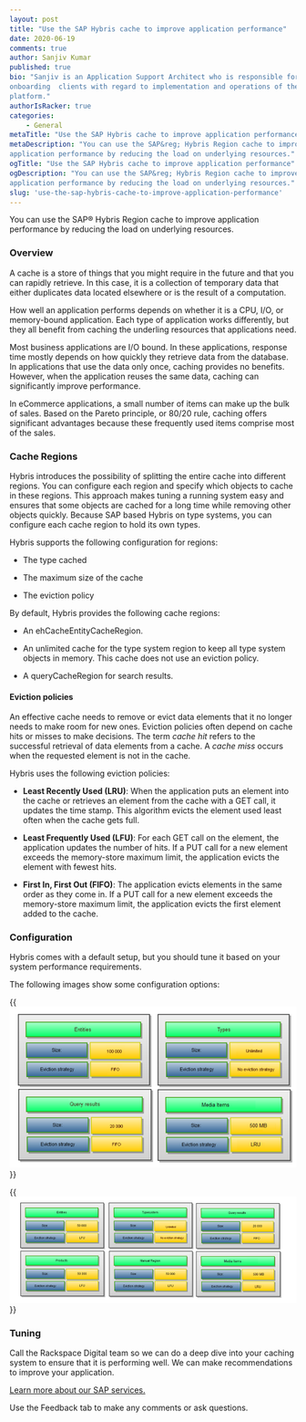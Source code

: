 ```yaml
---
layout: post
title: "Use the SAP Hybris cache to improve application performance"
date: 2020-06-19
comments: true
author: Sanjiv Kumar
published: true
bio: "Sanjiv is an Application Support Architect who is responsible for
onboarding  clients with regard to implementation and operations of the eCommerce
platform."
authorIsRacker: true
categories:
    - General
metaTitle: "Use the SAP Hybris cache to improve application performance"
metaDescription: "You can use the SAP&reg; Hybris Region cache to improve
application performance by reducing the load on underlying resources."
ogTitle: "Use the SAP Hybris cache to improve application performance"
ogDescription: "You can use the SAP&reg; Hybris Region cache to improve
application performance by reducing the load on underlying resources."
slug: 'use-the-sap-hybris-cache-to-improve-application-performance'
---
```


You can use the SAP&reg; Hybris Region cache to improve application performance
by reducing the load on underlying resources.

<!--more-->

### Overview

A cache is a store of things that you might require in the future and that you
can rapidly retrieve. In this case, it is a collection of temporary data that
either duplicates data located elsewhere or is the result of a computation.

How well an application performs depends on whether it is a CPU, I/O, or
memory-bound application. Each type of application works differently, but they
all benefit from caching the underling resources that applications need.

Most business applications are I/O bound. In these applications, response time
mostly depends on how quickly they retrieve data from the database. In
applications that use the data only once, caching provides no benefits. However,
when the application reuses the same data, caching can significantly improve
performance.

In eCommerce applications, a small number of items can make up the bulk of sales.
Based on the Pareto principle, or  80/20 rule, caching offers significant
advantages because these frequently used items comprise most of the sales.

### Cache Regions

Hybris introduces the possibility of splitting the entire cache into different
regions. You can configure each region and specify which objects to cache in
these regions. This approach makes tuning a running system easy and ensures that
some objects are cached for a long time while removing other objects quickly.
Because SAP based Hybris on type systems, you can configure each cache region to
hold its own types.

Hybris supports the following configuration for regions:

- The type cached

- The maximum size of the cache

- The eviction policy

By default, Hybris provides the following cache regions:

- An ehCacheEntityCacheRegion.

- An unlimited cache for the type system region to keep all type system objects in
  memory. This cache does not use an eviction policy.

- A queryCacheRegion for search results.

#### Eviction policies

An effective cache needs to remove or evict data elements that it no longer needs
to make room for new ones. Eviction policies often depend on cache hits or misses
to make decisions. The term *cache hit* refers to the successful retrieval of
data elements from a cache. A *cache miss* occurs when the requested element is
not in the cache.

Hybris uses the following eviction policies:

- **Least Recently Used (LRU)**: When the application puts an element into the
  cache or retrieves an element from the cache with a GET call, it updates the
  time stamp. This algorithm evicts the element used least often when the cache
  gets full.

- **Least Frequently Used (LFU)**: For each GET call on the element, the
  application updates the number of hits. If a PUT call for a new element
  exceeds the memory-store maximum limit, the application evicts the element
  with fewest hits.

- **First In, First Out (FIFO)**: The application evicts elements in the same
   order as they come in. If a PUT call for a new element exceeds the memory-store
   maximum limit, the application evicts the first element added to the cache.

### Configuration

Hybris comes with a default setup, but you should tune it based on your system
performance requirements.

The following images show some configuration options:

{{<img src="Picture1.png" alt="Standard Configuration" title="Standard Configuration">}}

{{<img src="Picture2.png" alt="Extended Configuration" title="Extended Configuration">}}


### Tuning

Call the Rackspace Digital team so we can do a deep dive into your caching
system to ensure that it is performing well. We can make recommendations to improve
your application.

<a class="cta red" id="cta" href="https://www.rackspace.com/sap">Learn more about our SAP services.</a>

Use the Feedback tab to make any comments or ask questions.
